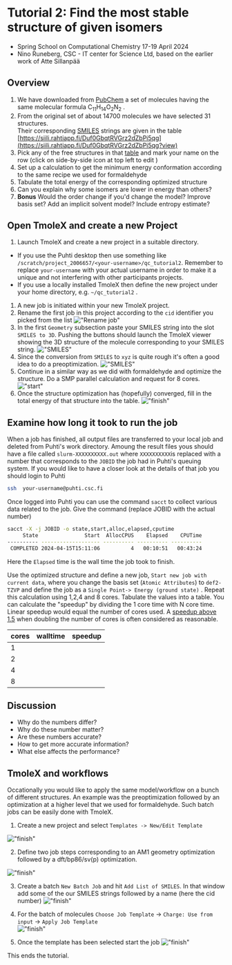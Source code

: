 # Tutorial 2: Find the most stable structure of given isomers

* Spring School on Computational Chemistry 17-19 April 2024
* Nino Runeberg, CSC - IT center for Science Ltd, based on the earlier work of Atte Sillanpää

## Overview

1. We have downloaded from [PubChem](https://pubchem.ncbi.nlm.nih.gov/) a set of molecules having the same molecular formula C<sub>11</sub>H<sub>14</sub>O<sub>2</sub>N<sub>2</sub> . 
1. From the original set of about 14700 molecules we have selected 31 structures.  
   Their corresponding [SMILES](https://en.wikipedia.org/wiki/Simplified_molecular-input_line-entry_system) strings are  given in the table [https://siili.rahtiapp.fi/Duf0GbqtRVGrz2dZbPi5qg](https://siili.rahtiapp.fi/Duf0GbqtRVGrz2dZbPi5qg?view) 
1. Pick any of the free structures in that [table](https://siili.rahtiapp.fi/Duf0GbqtRVGrz2dZbPi5qg?view) and mark your name on the row (click on side-by-side icon at top left to edit ) 
1. Set up a calculation to get the minimum energy conformation according to the same recipe we used for formaldehyde
1. Tabulate the total energy of the corresponding optimized structure
1. Can you explain why some isomers are lower in energy than others?
1. **Bonus** Would the order change if you'd change the model? Improve basis set? Add an implicit solvent model? Include entropy estimate?

## Open TmoleX and create a new Project

1. Launch TmoleX and create a new project in a suitable directory.  
  * If you use the Puhti desktop then use something like  `/scratch/project_2006657/<your-username>/qc_tutorial2`. Remember to 
replace  `your-username` with your actual username in order to make it a unique and not interfering with other participants projects.
  * If you use a locally installed TmoleX then define the new project under your home directory, e.g. `~/qc_tutorial2` .
1. A new job is initiated within your new TmoleX project. 
1. Rename the first job in this project according to the `cid` identifier you picked from the list
!["Rename job"](../img/t2_0.png)
1. In the first `Geometry` subsection paste your SMILES string into the slot `SMILES to 3D`. Pushing the buttons should launch the TmoleX viewer showing the 3D structure of the molecule corresponding to your SMILES string.
!["SMILES"](../img/t2_1.png)
1. Since the conversion from `SMILES` to `xyz` is quite rough it's often a good idea to do a preoptimization. 
!["SMILES"](../img/t2_2.png)
1. Continue in a similar way as we did with formaldehyde and optimize the structure. Do a SMP parallel calculation and request for 8 cores.
!["start"](../img/t2_3.png) 
1. Once the structure optimization has (hopefully) converged, fill in the total energy of that structure into the table.
!["finish"](../img/t2_4.png)  


## Examine how long it took to run the job

When a job has finished, all output files are transferred to your local job and deleted from Puhti's work directory.
Amoung the result files yous should have a file called `slurm-XXXXXXXXXX.out` where `XXXXXXXXXX`is replaced with a 
number that corresponds to the `JOBID` the job had in Puhti's queuing system.
If you would like to have a closer look at the details of that job you should login to Puhti
```bash
ssh  your-username@puhti.csc.fi
```
Once logged into Puhti you can use the command `sacct` to collect various data related to the job. Give the command (replace JOBID with the actual number)

```bash
sacct -X -j JOBID -o state,start,alloc,elapsed,cputime
     State               Start  AllocCPUS    Elapsed    CPUTime 
---------- ------------------- ---------- ---------- ---------- 
 COMPLETED 2024-04-15T15:11:06          4   00:10:51   00:43:24 
```
Here the `Elapsed` time is the wall time the job took to finish. 

Use the optimized structure and define a new job, `Start new job with current data`, where you change the basis set (`Atomic Attributes`) to `def2-TZVP` and define the job as a 
`Single Point-> Energy (ground state)` . Repeat this calculation  using 1,2,4 and 8 cores. 
Tabulate the values into a table. You can calculate the "speedup" by
dividing the 1 core time with N core time. Linear speedup would equal
the number of cores used. A [speedup above 1.5](https://docs.csc.fi/computing/running/performance-checklist/#perform-a-scaling-test) when doubling the number of cores is often considered as reasonable.  


|  cores     |   walltime  | speedup  |
| ---------- | ----------- |   -----: |
|    1       |             |          |
|    2       |             |          |
|    4       |             |          |
|    8       |             |          |

## Discussion

* Why do the numbers differ?
* Why do these number matter?
* Are these numbers accurate?
* How to get more accurate information?
* What else affects the performance?


## TmoleX and workflows

Occationally you would like to apply the same model/workflow on a bunch of different structures.
An example was the preoptimization followed by an optimization at a higher level that we used for formaldehyde. 
Such batch jobs can be easily done with TmoleX.

1. Create a new project and select `Templates -> New/Edit Template`

!["finish"](../img/t2_b1.png)

2. Define two job steps corresponding to an AM1 geometry optimization followed by a dft/bp86/sv(p) optimization.

!["finish"](../img/t2_b3.png)


3. Create a batch `New Batch Job` and hit `Add List of SMILES`. In that window add some of the our SMILES strings followed by a name (here the cid number)
!["finish"](../img/t2_b5.png)

4. For the batch of molecules `Choose Job Template` -> `Charge: Use from input` -> `Apply Job Template`   
!["finish"](../img/t2_b6.png)

5. Once the template has been selected start the job
!["finish"](../img/t2_b7.png)



  
  
This ends the tutorial.







